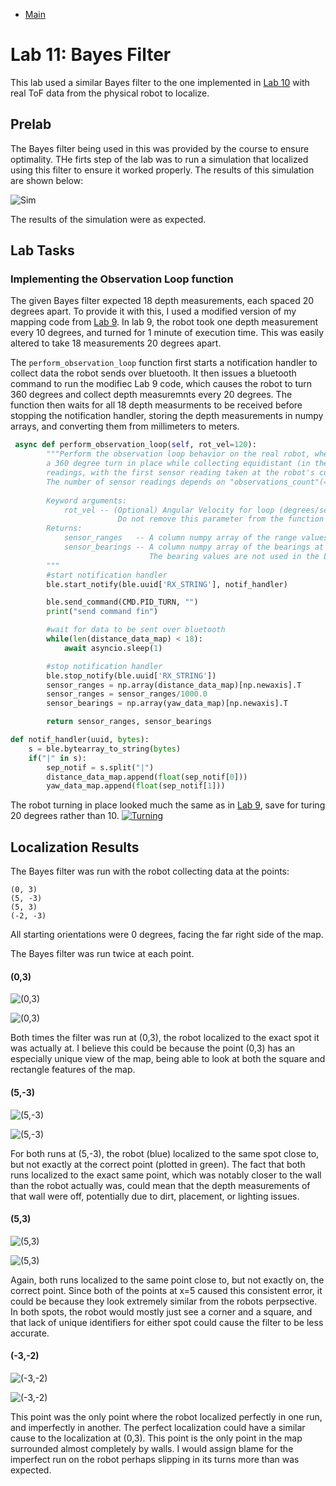 * [Main](index.md)

# Lab 11: Bayes Filter

This lab used a similar Bayes filter to the one implemented in [Lab 10](lab10.md) with real ToF data from the physical robot to localize.

## Prelab

The Bayes filter being used in this was provided by the course to ensure optimality. THe firts step of the lab was to run a simulation that localized using this filter to ensure it worked properly. The results of this simulation are shown below:

![Sim](lab_11_figs/sim_local.png)

The results of the simulation were as expected.

## Lab Tasks

### Implementing the Observation Loop function

The given Bayes filter expected 18 depth measurements, each spaced 20 degrees apart. To provide it with this, I used a modified version of my mapping code from [Lab 9](lab9.md). In lab 9, the robot took one depth measurement every 10 degrees, and turned for 1 minute of execution time. This was easily altered to take 18 measurements 20 degrees apart.

The ``perform_observation_loop`` function first starts a notification handler to collect data the robot sends over bluetooth. It then issues a bluetooth command to run the modifiec Lab 9 code, which causes the robot to turn 360 degrees and collect depth measuremnts every 20 degrees. The function then waits for all 18 depth measurments to be received before stopping the notification handler, storing the depth measurements in numpy arrays, and converting them from millimeters to meters.


```python
 async def perform_observation_loop(self, rot_vel=120):
        """Perform the observation loop behavior on the real robot, where the robot does  
        a 360 degree turn in place while collecting equidistant (in the angular space) sensor
        readings, with the first sensor reading taken at the robot's current heading. 
        The number of sensor readings depends on "observations_count"(=18) defined in world.yaml.
        
        Keyword arguments:
            rot_vel -- (Optional) Angular Velocity for loop (degrees/second)
                        Do not remove this parameter from the function definition, even if you don't use it.
        Returns:
            sensor_ranges   -- A column numpy array of the range values (meters)
            sensor_bearings -- A column numpy array of the bearings at which the sensor readings were taken (degrees)
                               The bearing values are not used in the Localization module, so you may return a empty numpy array
        """
        #start notification handler
        ble.start_notify(ble.uuid['RX_STRING'], notif_handler)

        ble.send_command(CMD.PID_TURN, "")
        print("send command fin")

        #wait for data to be sent over bluetooth
        while(len(distance_data_map) < 18):
            await asyncio.sleep(1)

        #stop notification handler
        ble.stop_notify(ble.uuid['RX_STRING'])
        sensor_ranges = np.array(distance_data_map)[np.newaxis].T
        sensor_ranges = sensor_ranges/1000.0
        sensor_bearings = np.array(yaw_data_map)[np.newaxis].T

        return sensor_ranges, sensor_bearings
```
```python
def notif_handler(uuid, bytes):
    s = ble.bytearray_to_string(bytes)
    if("|" in s):
        sep_notif = s.split("|")
        distance_data_map.append(float(sep_notif[0]))
        yaw_data_map.append(float(sep_notif[1]))
```

The robot turning in place looked much the same as in [Lab 9](lab9.md), save for turing 20 degrees rather than 10.
[![Turning](lab_9_figs/vid_1.png)](https://youtu.be/83PK977OZJ0)

## Localization Results
The Bayes filter was run with the robot collecting data at the points:

    (0, 3)
    (5, -3)
    (5, 3)
    (-2, -3)

All starting orientations were 0 degrees, facing the far right side of the map.

The Bayes filter was run twice at each point.

#### (0,3)

![(0,3)](lab_11_figs/0_3_real.png)

![(0,3)](lab_11_figs/0_3_real_2.png)

Both times the filter was run at (0,3), the robot localized to the exact spot it was actually at. I believe this could be because the point (0,3) has an especially unique view of the map, being able to look at both the square and rectangle features of the map.

#### (5,-3)
![(5,-3)](lab_11_figs/5_n3_real.png)

![(5,-3)](lab_11_figs/5_n3_real_2.png)

For both runs at (5,-3), the robot (blue) localized to the same spot close to, but not exactly at the correct point (plotted in green). The fact that both runs localized to the exact same point, which was notably closer to the wall than the robot actually was, could mean that the depth measurements of that wall were off, potentially due to dirt, placement, or lighting issues.

#### (5,3)
![(5,3)](lab_11_figs/5_3_real.png)

![(5,3)](lab_11_figs/5_3_real_2.png)

Again, both runs localized to the same point close to, but not exactly on, the correct point. Since both of the points at x=5 caused this consistent error, it could be because they look extremely similar from the robots perpsective. In both spots, the robot would mostly just see a corner and a square, and that lack of unique identifiers for either spot could cause the filter to be less accurate.

#### (-3,-2)
![(-3,-2)](lab_11_figs/n3_n2_real.png)

![(-3,-2)](lab_11_figs/n3_n2_real_2.png)

This point was the only point where the robot localized perfectly in one run, and imperfectly in another. The perfect localization could have a similar cause to the localization at (0,3). This point is the only point in the map surrounded almost completely by walls. I would assign blame for the imperfect run on the robot perhaps slipping in its turns more than was expected.